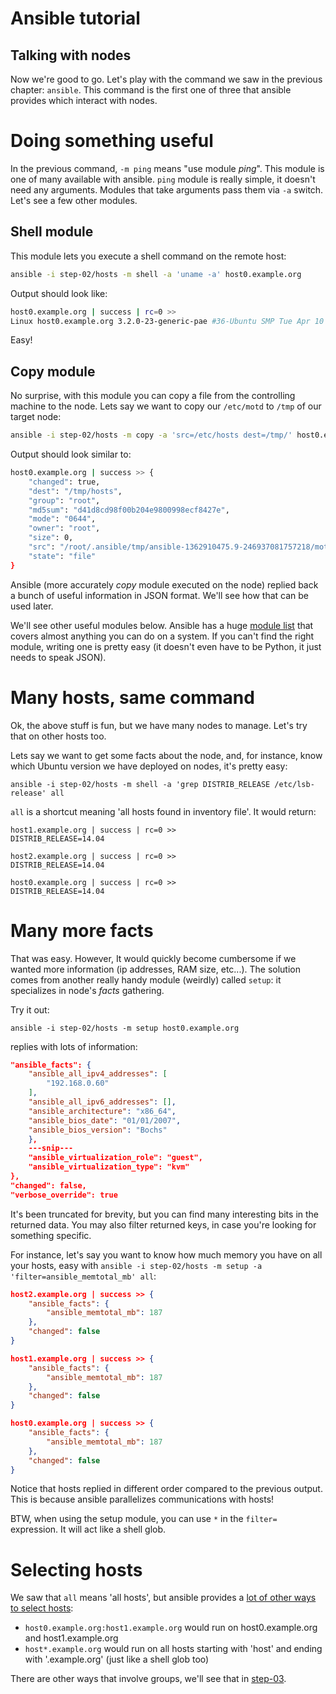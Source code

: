 Ansible tutorial
================

Talking with nodes
------------------

Now we're good to go. Let's play with the command we saw in the previous chapter: 
`ansible`. This command is the first one of three that ansible provides which interact 
with nodes.

# Doing something useful

In the previous command, `-m ping` means "use module _ping_". This module is
one of many available with ansible. `ping` module is really simple, it doesn't need any arguments.
Modules that take arguments pass them via `-a` switch. Let's see a few other modules.

## Shell module

This module lets you execute a shell command on the remote host:

```bash
ansible -i step-02/hosts -m shell -a 'uname -a' host0.example.org
```

Output should look like:

```bash
host0.example.org | success | rc=0 >>
Linux host0.example.org 3.2.0-23-generic-pae #36-Ubuntu SMP Tue Apr 10 22:19:09 UTC 2012 i686 i686 i386 GNU/Linux
```

Easy!

## Copy module

No surprise, with this module you can copy a file from the controlling machine to 
the node. Lets say we want to copy our `/etc/motd` to `/tmp` of our target node:

```bash
ansible -i step-02/hosts -m copy -a 'src=/etc/hosts dest=/tmp/' host0.example.org
```

Output should look similar to:

```bash
host0.example.org | success >> {
    "changed": true,
    "dest": "/tmp/hosts",
    "group": "root",
    "md5sum": "d41d8cd98f00b204e9800998ecf8427e",
    "mode": "0644",
    "owner": "root",
    "size": 0,
    "src": "/root/.ansible/tmp/ansible-1362910475.9-246937081757218/motd",
    "state": "file"
}
```

Ansible (more accurately _copy_ module executed on the node) replied back a bunch of 
useful information in JSON format. We'll see how that can be used later.

We'll see other useful modules below. Ansible has a huge 
[module list](http://docs.ansible.com/list_of_all_modules.html) that covers almost anything you
can do on a system. If you can't find the right module, writing one is pretty
easy (it doesn't even have to be Python, it just needs to speak JSON).

# Many hosts, same command

Ok, the above stuff is fun, but we have many nodes to manage. Let's try that on
other hosts too.

Lets say we want to get some facts about the node, and, for instance,
know which Ubuntu version we have deployed on nodes, it's pretty easy:

    ansible -i step-02/hosts -m shell -a 'grep DISTRIB_RELEASE /etc/lsb-release' all

`all` is a shortcut meaning 'all hosts found in inventory file'. It would
return:

    host1.example.org | success | rc=0 >>
    DISTRIB_RELEASE=14.04

    host2.example.org | success | rc=0 >>
    DISTRIB_RELEASE=14.04

    host0.example.org | success | rc=0 >>
    DISTRIB_RELEASE=14.04

# Many more facts

That was easy. However, It would quickly become cumbersome if we
wanted more information (ip addresses, RAM size, etc...). The solution
comes from another really handy module (weirdly) called `setup`: it
specializes in node's _facts_ gathering.

Try it out:

    ansible -i step-02/hosts -m setup host0.example.org

replies with lots of information:

```json
"ansible_facts": {
    "ansible_all_ipv4_addresses": [
        "192.168.0.60"
    ], 
    "ansible_all_ipv6_addresses": [], 
    "ansible_architecture": "x86_64", 
    "ansible_bios_date": "01/01/2007", 
    "ansible_bios_version": "Bochs"
    },
    ---snip---
    "ansible_virtualization_role": "guest", 
    "ansible_virtualization_type": "kvm"
}, 
"changed": false, 
"verbose_override": true
```

It's been truncated for brevity, but you can find many interesting bits in the returned 
data. You may also filter returned keys, in case you're looking for something specific.

For instance, let's say you want to know how much memory you have on all your hosts, 
easy with `ansible -i step-02/hosts -m setup -a 'filter=ansible_memtotal_mb' all`:

```json
host2.example.org | success >> {
    "ansible_facts": {
        "ansible_memtotal_mb": 187
    },
    "changed": false
}

host1.example.org | success >> {
    "ansible_facts": {
        "ansible_memtotal_mb": 187
    },
    "changed": false
}

host0.example.org | success >> {
    "ansible_facts": {
        "ansible_memtotal_mb": 187
    }, 
    "changed": false
}
```

Notice that hosts replied in different order compared to the previous output. This 
is because ansible parallelizes communications with hosts!

BTW, when using the setup module, you can use `*` in the `filter=` expression.
It will act like a shell glob.

# Selecting hosts

We saw that `all` means 'all hosts', but ansible provides a 
[lot of other ways to select hosts](http://docs.ansible.com/intro_patterns.html):

- `host0.example.org:host1.example.org` would run on host0.example.org and
  host1.example.org
- `host*.example.org` would run on all hosts starting with 'host' and ending with 
'.example.org' (just like a shell glob too)

There are other ways that involve groups, we'll see that in 
[step-03](https://github.com/leucos/ansible-tuto/tree/master/step-03).


